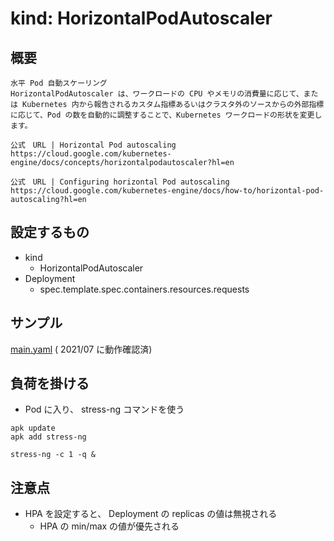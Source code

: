 # kind: HorizontalPodAutoscaler

## 概要

```
水平 Pod 自動スケーリング
HorizontalPodAutoscaler は、ワークロードの CPU やメモリの消費量に応じて、または Kubernetes 内から報告されるカスタム指標あるいはクラスタ外のソースからの外部指標に応じて、Pod の数を自動的に調整することで、Kubernetes ワークロードの形状を変更します。

公式　URL | Horizontal Pod autoscaling
https://cloud.google.com/kubernetes-engine/docs/concepts/horizontalpodautoscaler?hl=en

公式　URL | Configuring horizontal Pod autoscaling
https://cloud.google.com/kubernetes-engine/docs/how-to/horizontal-pod-autoscaling?hl=en
```

## 設定するもの

+ kind
  + HorizontalPodAutoscaler
+ Deployment
  + spec.template.spec.containers.resources.requests

## サンプル

[main.yaml](./main.yaml) ( 2021/07 に動作確認済)

## 負荷を掛ける

+ Pod に入り、 stress-ng コマンドを使う

```
apk update
apk add stress-ng
```
```
stress-ng -c 1 -q &
```

## 注意点

+ HPA を設定すると、 Deployment の replicas の値は無視される
  + HPA の min/max の値が優先される
